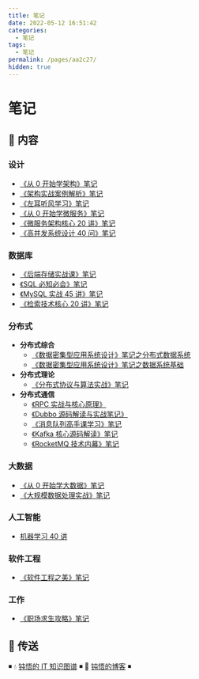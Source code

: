 ```yaml
---
title: 笔记
date: 2022-05-12 16:51:42
categories:
  - 笔记
tags:
  - 笔记
permalink: /pages/aa2c27/
hidden: true
---
```


# 笔记

## 📖 内容

### 设计

- [《从 0 开始学架构》笔记](03.设计/01.从0开始学架构笔记.md)
- [《架构实战案例解析》笔记](03.设计/02.架构实战案例解析笔记.md)
- [《左耳听风学习》笔记](03.设计/03.左耳听风笔记.md)
- [《从 0 开始学微服务》笔记](03.设计/10.从0开始学微服务.md)
- [《微服务架构核心 20 讲》笔记](03.设计/11.微服务架构核心20讲笔记.md)
- [《高并发系统设计 40 问》笔记](03.设计/21.高并发系统设计40问笔记.md)

### 数据库

- [《后端存储实战课》笔记](12.数据库/01.后端存储实战课笔记.md)
- [《SQL 必知必会》笔记](12.数据库/02.SQL必知必会.md)
- [《MySQL 实战 45 讲》笔记](12.数据库/03.MySQL实战45讲.md)
- [《检索技术核心 20 讲》笔记](12.数据库/11.检索技术核心20讲笔记.md)

### 分布式

- **分布式综合**
  - [《数据密集型应用系统设计》笔记之分布式数据系统](15.分布式/00.分布式综合/01.数据密集型应用系统设计笔记一.md)
  - [《数据密集型应用系统设计》笔记之数据系统基础](15.分布式/00.分布式综合/02.数据密集型应用系统设计笔记二.md)
- **分布式理论**
  - [《分布式协议与算法实战》笔记](15.分布式/01.分布式理论/01.分布式协议与算法实战笔记.md)
- **分布式通信**
  - [《RPC 实战与核心原理》](15.分布式/21.分布式通信/01.RPC实战与核心原理笔记.md)
  - [《Dubbo 源码解读与实战笔记》](15.分布式/21.分布式通信/02.Dubbo源码解读与实战笔记.md)
  - [《消息队列高手课学习》笔记](15.分布式/21.分布式通信/11.消息队列高手课笔记.md)
  - [《Kafka 核心源码解读》笔记](15.分布式/21.分布式通信/13.Kafka核心源码解读笔记.md)
  - [《RocketMQ 技术内幕》笔记](15.分布式/21.分布式通信/15.RocketMQ技术内幕笔记.md)

### 大数据

- [《从 0 开始学大数据》笔记](16.大数据/01.从0开始学大数据笔记.md)
- [《大规模数据处理实战》笔记](16.大数据/02.大规模数据处理实战笔记.md)

### 人工智能

- [机器学习 40 讲](17.人工智能/01.机器学习40讲笔记.md)

### 软件工程

- [《软件工程之美》笔记](21.软件工程/01.软件工程之美笔记.md)

### 工作

- [《职场求生攻略》笔记](96.工作/01.职场求生攻略笔记.md)

## 🚪 传送

◾ 💧 [钝悟的 IT 知识图谱](https://dunwu.github.io/waterdrop/) ◾ 🎯 [钝悟的博客](https://dunwu.github.io/blog/) ◾

